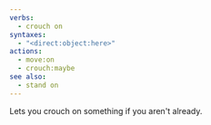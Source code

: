 ```yaml
---
verbs:
  - crouch on
syntaxes:
  - "<direct:object:here>"
actions:
  - move:on
  - crouch:maybe
see also:
  - stand on
---
```

Lets you crouch on something if you aren't already.